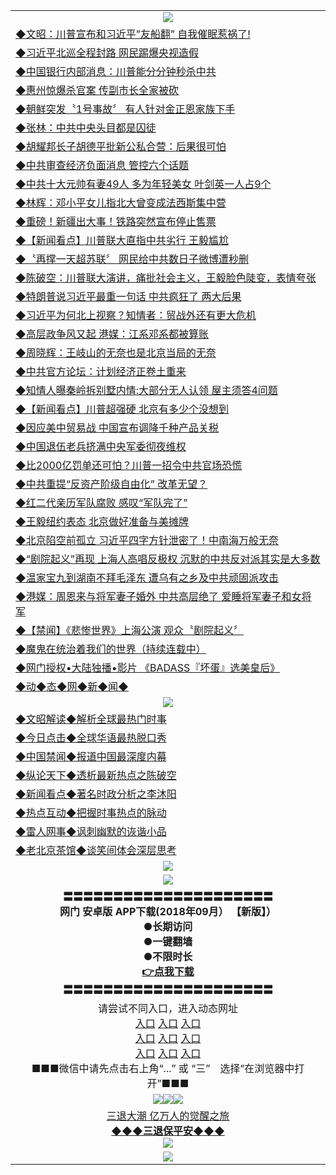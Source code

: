 <table>
  <tr>
    <td align=center><img src="https://github.com/gyhhx/image-upload/blob/master/yaowen.jpg" /></td>
  </tr>
   <tr>
<td align=left>
<a href="http://h1443d.wink.gt.erotikload.at/oo.aspx?name=c962007&key=l9gs164o&from=gy">◆文昭：川普宣布和习近平”友船翻” 自我催眠惹祸了!</a><br/>
</td>
   </tr>
 <tr>
<td align=left>
<a href="http://h12443d.wink.gt.erotikload.at/oo.aspx?name=c961987&key=l9gs164o&from=gy">◆习近平北巡全程封路 网民踢爆央视造假</a><br/></td>
  </tr>
   </tr>
  <tr>
<td align=left>
<a href="http://1443d.wink.gt.erotikload.at/oo.aspx?name=c961888&key=l9gs164o&from=gy">◆中国银行内部消息：川普能分分钟秒杀中共</a><br/></td>
 </tr>
  <tr>
<td align=left>
<a href="http://h12443d.wink.gt.erotikload.at/oo.aspx?name=c961970&key=l9gs164o&from=gy">◆惠州惊爆杀官案 传副市长全家被砍</a><br/></td>
 </tr>
   <tr>
<td align=left>
<a href="http://h12443d.wink.gt.erotikload.at/oo.aspx?name=c961766&key=l9gs164o&from=gy">◆朝鲜突发〝1号事故〞 有人针对金正恩家族下手</a><br/></td>
   </tr> 
  <tr>
<td align=left>
<a href="http://132443d.wink.gt.erotikload.at/oo.aspx?name=c961932&key=l9gs164o&from=gy">◆张林：中共中央头目都是囚徒</a><br/></td>
  </tr> 
 <tr>
<td align=left>
<a href="http://132443d.wink.gt.erotikload.at/oo.aspx?name=c961895&key=l9gs164o&from=gy">◆胡耀邦长子胡德平批新公私合营：后果很可怕</a><br/>
</td>
   </tr>
 <tr>
<td align=left>
<a href="http://h62hf3d.wink.gt.erotikload.at/oo.aspx?name=c961982&key=l9gs164o&from=gy">◆中共审查经济负面消息 管控六个话题</a><br/>
</td>
   </tr>
 <tr>
<td align=left>
<a href="http://22443d.wink.gt.erotikload.at/oo.aspx?name=c962024&key=l9gs164o&from=gy">◆中共十大元帅有妻49人 多为年轻美女 叶剑英一人占9个</a><br/></td>
  </tr>
  <tr>
<td align=left>
<a href="http://32443d.wink.gt.erotikload.at/oo.aspx?name=c961981&key=l9gs164o&from=gy">◆林辉：邓小平女儿指北大曾变成法西斯集中营</a><br/></td>
 </tr>
   <tr>
<td align=left>
<a href="http://h1443d.wink.gt.erotikload.at/oo.aspx?name=c961541&key=l9gs164o&from=gy">◆重磅！新疆出大事！铁路突然宣布停止售票</a><br/>
</td>
   </tr>
 <tr>
<td align=left>
<a href="http://h12443d.wink.gt.erotikload.at/oo.aspx?name=c961565&key=l9gs164o&from=gy">◆【新闻看点】川普联大直指中共劣行 王毅尴尬</a><br/></td>
  </tr>
   </tr>
  <tr>
<td align=left>
<a href="http://1443d.wink.gt.erotikload.at/oo.aspx?name=c961561&key=l9gs164o&from=gy">◆〝再撑一天超苏联〞 网民给中共数日子微博遭秒删</a><br/></td>
 </tr>
  <tr>
<td align=left>
<a href="http://h12443d.wink.gt.erotikload.at/oo.aspx?name=c961540&key=l9gs164o&from=gy">◆陈破空：川普联大演讲，痛批社会主义，王毅脸色陡变，表情夸张</a><br/></td>
 </tr>
   <tr>
<td align=left>
<a href="http://h12443d.wink.gt.erotikload.at/oo.aspx?name=c961538&key=l9gs164o&from=gy">◆特朗普说习近平最重一句话 中共疯狂了 两大后果</a><br/></td>
   </tr> 
  <tr>
<td align=left>
<a href="http://132443d.wink.gt.erotikload.at/oo.aspx?name=c961521&key=l9gs164o&from=gy">◆习近平为何北上视察？知情者：贸战外还有更大危机</a><br/></td>
  </tr> 
 <tr>
<td align=left>
<a href="http://132443d.wink.gt.erotikload.at/oo.aspx?name=c961592&key=l9gs164o&from=gy">◆高层政争风又起 港媒：江系邓系都被算账</a><br/>
</td>
   </tr>
 <tr>
<td align=left>
<a href="http://h62hf3d.wink.gt.erotikload.at/oo.aspx?name=c961656&key=l9gs164o&from=gy">◆周晓辉：王岐山的无奈也是北京当局的无奈</a><br/>
</td>
   </tr>
 <tr>
<td align=left>
<a href="http://22443d.wink.gt.erotikload.at/oo.aspx?name=c961638&key=l9gs164o&from=gy">◆中共官方论坛：计划经济正卷土重来</a><br/></td>
  </tr>
  <tr>
<td align=left>
<a href="http://32443d.wink.gt.erotikload.at/oo.aspx?name=c961585&key=l9gs164o&from=gy">◆知情人曝秦岭拆别墅内情:大部分无人认领 屋主须答4问题</a><br/></td>
 </tr>
   <tr>
<td align=left>
<a href="http://h1443d.wink.gt.erotikload.at/oo.aspx?name=c961236&key=l9gs164o&from=gy">◆【新闻看点】川普超强硬 北京有多少个没想到</a><br/>
</td>
   </tr>
 <tr>
<td align=left>
<a href="http://h12443d.wink.gt.erotikload.at/oo.aspx?name=c961233&key=l9gs164o&from=gy">◆因应美中贸易战 中国宣布调降千种产品关税</a><br/></td>
  </tr>
   </tr>
  <tr>
<td align=left>
<a href="http://1443d.wink.gt.erotikload.at/oo.aspx?name=c961190&key=l9gs164o&from=gy">◆中国退伍老兵挤满中央军委彻夜维权</a><br/></td>
 </tr>
  <tr>
<td align=left>
<a href="http://h12443d.wink.gt.erotikload.at/oo.aspx?name=c961175&key=l9gs164o&from=gy">◆比2000亿罚单还可怕？川普一招令中共官场恐慌</a><br/></td>
 </tr>
   <tr>
<td align=left>
<a href="http://h12443d.wink.gt.erotikload.at/oo.aspx?name=c961203&key=l9gs164o&from=gy">◆中共重提“反资产阶级自由化” 改革无望？</a><br/></td>
   </tr> 
  <tr>
<td align=left>
<a href="http://132443d.wink.gt.erotikload.at/oo.aspx?name=c961264&key=l9gs164o&from=gy">◆红二代亲历军队腐败 感叹“军队完了”</a><br/></td>
  </tr> 
 <tr>
<td align=left>
<a href="http://132443d.wink.gt.erotikload.at/oo.aspx?name=c961171&key=l9gs164o&from=gy">◆王毅纽约表态 北京做好准备与美摊牌</a><br/>
</td>
   </tr>
 <tr>
<td align=left>
<a href="http://h62hf3d.wink.gt.erotikload.at/oo.aspx?name=c961362&key=l9gs164o&from=gy">◆北京陷空前孤立 习近平四字方针泄密了！中南海万般无奈</a><br/>
</td>
   </tr>
 <tr>
<td align=left>
<a href="http://22443d.wink.gt.erotikload.at/oo.aspx?name=c961194&key=l9gs164o&from=gy">◆“剧院起义”再现 上海人高唱反极权 沉默的中共反对派其实是大多数</a><br/></td>
  </tr>
  <tr>
<td align=left>
<a href="http://32443d.wink.gt.erotikload.at/oo.aspx?name=c961022&key=l9gs164o&from=gy">◆温家宝九到湖南不拜毛泽东 遭乌有之乡及中共顽固派攻击</a><br/></td>
 </tr>
   <tr>
<td align=left>
<a href="http://h1443d.wink.gt.erotikload.at/oo.aspx?name=c960816&key=l9gs164o&from=gy">◆港媒：周恩来与将军妻子婚外 中共高层绝了 爱睡将军妻子和女将军</a><br/>
</td>
   </tr>
 <tr>
<td align=left>
<a href="http://h12443d.wink.gt.erotikload.at/oo.aspx?name=c960985&key=l9gs164o&from=gy">◆【禁闻】《悲惨世界》上海公演 观众〝剧院起义〞</a><br/></td>
  </tr>
   </tr>
  <tr>
<td align=left>
<a href="http://a443d.wink.gt.erotikload.at/oo.aspx?name=c919750&key=l9gs164o&from=gy">◆魔鬼在统治着我们的世界（持续连载中）</a><br/>
</td>
</tr>
 <tr>
<td align=left>
<a href="http://h6hf3d.wink.gt.erotikload.at/oo.aspx?name=c841033&key=l9gs164o&from=gy">◆网门授权•大陆独播•影片 《BADASS『坏蛋』选美皇后》 </a><br/>
</td>
   </tr>
   <tr>
<td align=left>
<a href="http://h6hd.wink.gt.erotikload.at/oo.aspx?name=c841287&key=l9gs164o&from=gy">◆动◆态◆网◆新◆闻◆</a><br/></td>
  </tr>
    <tr>
    <td align=center><img src="https://github.com/gyhhx/image-upload/blob/master/shipin.jpg" /></td>
  </tr>
  <tr>
   <td align=left>
<a href="http://a443d.wink.gt.erotikload.at/oo.aspx?name=c816857&key=l9gs164o&from=gy&tag=9973110">◆文昭解读◆解析全球最热门时事</a><br/>
    </td>
  </tr>
   <tr>
   <td align=left> 
<a href="http://a443d.wink.gt.erotikload.at/oo.aspx?name=c816850&key=l9gs164o&from=gy&tag=9877">◆今日点击◆全球华语最热脱口秀</a><br/>
    </td>
  </tr>
  <tr>
  <td align=left>
<a href="http://h24443d.wink.gt.erotikload.at/oo.aspx?name=c816860&key=l9gs164o&from=gy&tag=99733110">◆中国禁闻◆报道中国最深度内幕</a><br/>
   </tr>
  <tr>
     <td align=left>
<a href="http://h24243d.wink.gt.erotikload.at/oo.aspx?name=c816855&key=l9gs164o&from=gy&tag=997110">◆纵论天下◆透析最新热点之陈破空</a><br/>
   </tr>
   <tr>
      <td align=left>
<a href="http://h24f143d.wink.gt.erotikload.at/oo.aspx?name=c838308&key=l9gs164o&from=gy&tag=9973110">◆新闻看点◆著名时政分析之李沐阳</a><br/>
   </tr>
   <tr>
     <td align=left>
<a href="http://h244f3d.wink.gt.erotikload.at/oo.aspx?name=c816852&key=l9gs164o&from=gy&tag=9733110">◆热点互动◆把握时事热点的脉动</a><br/>
   </tr>
   <tr>
      <td align=left>
<a href="http://h2424f3d.wink.gt.erotikload.at/oo.aspx?name=c816694&key=l9gs164o&from=gy&tag=93310">◆雷人网事◆讽刺幽默的诙谐小品</a><br/>
   </tr>
   <tr>
    <td align=left>
<a href="http://h2g4f43d.wink.gt.erotikload.at/oo.aspx?name=c816650&key=l9gs164o&from=gy&tag=9973110">◆老北京茶馆◆谈笑间体会深层思考</a><br/>
   </tr>
    <tr>
    <td align=center><img src="https://github.com/gyhhx/image-upload/blob/master/gy1-wxsm.png" /></td>
  </tr>
   <tr>
  <td align=center><img src="https://github.com/gyhhx/image-upload/blob/master/new1.jpg" />
  </td>
  </tr>
   <tr>
    <td align=center>
 <b>〓〓〓〓〓〓〓〓〓〓〓〓〓〓〓〓〓〓〓〓〓<br/>网门  安卓版 APP下载(2018年09月） 【新版】）<br/> ●长期访问<br/> ●一键翻墙<br/>  ●不限时长<br/> 
 <a href="https://share.weiyun.com/5FNtaO5">👉<b>点我下载</a><br/>〓〓〓〓〓〓〓〓〓〓〓〓〓〓〓〓〓〓〓〓〓<br/>
    </td>
    </tr>
   <tr>
    <td align=center>请尝试不同入口，进入动态网址<br/>
     <a href="https://s3.us-east-2.amazonaws.com/ogateh/show.htm?from=gy">入口</a>
      <a href="https://s3.eu-west-2.amazonaws.com/ogatel/show.htm?from=gy">入口</a>
      <a href="https://s3.amazonaws.com/ogate/show.htm?from=oGateg">入口</a><br/>
      <a href="https://s3.ap-northeast-2.amazonaws.com/ogates/show.htm?from=gy">入口</a>
      <a href="https://s3.eu-central-1.amazonaws.com/ogatef/show.htm?from=gy">入口</a>
      <a href="https://s3.ap-south-1.amazonaws.com/ogatem/show.htm?from=gy">入口</a><br/>
      <a href="https://s3-us-west-1.amazonaws.com/ogaten/show.htm?from=gy">入口</a>
      <a href="https://s3.ca-central-1.amazonaws.com/ogatec/show.htm?from=gy">入口</a>
      <a href="https://s3-ap-northeast-1.amazonaws.com/ogatet/show.htm?from=gy">入口</a><br/>
      ■■■微信中请先点击右上角“...” 或 “三”　选择“在浏览器中打开”■■■<b><br/>
    </td>
  </tr>
  <tr>
    <td align=center><img src="https://github.com/gyhhx/image-upload/blob/master/3.jpg" /><img src="https://github.com/gyhhx/image-upload/blob/master/3.jpg" /><img src="https://github.com/gyhhx/image-upload/blob/master/3.jpg" /></td>
</tr>
  <tr>  
  <td align=center>
  <a href="http://h241243d.wink.gt.erotikload.at/oo.aspx?name=c894205&key=l9gs164o&from=gy&tag=9973110">三退大潮 亿万人的觉醒之旅</a><br/>
      <a href="http://wwj2443d.wink.gt.erotikload.at/oo.aspx?name=ogQuit.aspx&key=l9gs164o&from=gy"><b>◆◆◆三退保平安◆◆◆<br/></a>
      <img src="https://github.com/gyhhx/image-upload/blob/master/3t.jpg" /><br/>
      </td>
  </tr>
   <tr>
    <td align=center><img src="https://raw.githubusercontent.com/oGate2/Up/master/oGate_640.jpg"/></td>
  </tr>
</table>
